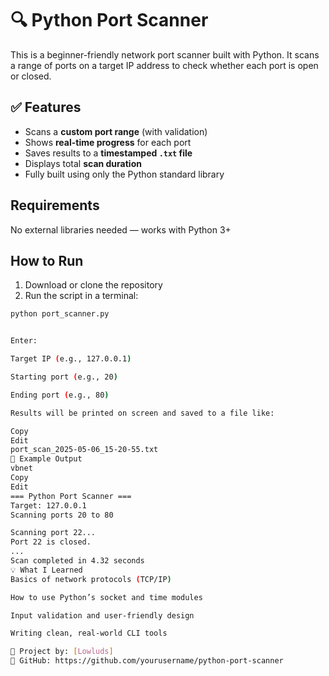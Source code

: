 # 🔍 Python Port Scanner

This is a beginner-friendly network port scanner built with Python. It scans a range of ports on a target IP address to check whether each port is open or closed.

## ✅ Features

- Scans a **custom port range** (with validation)
- Shows **real-time progress** for each port
- Saves results to a **timestamped `.txt` file**
- Displays total **scan duration**
- Fully built using only the Python standard library

## Requirements

No external libraries needed — works with Python 3+

## How to Run

1. Download or clone the repository
2. Run the script in a terminal:

```bash
python port_scanner.py


Enter:

Target IP (e.g., 127.0.0.1)

Starting port (e.g., 20)

Ending port (e.g., 80)

Results will be printed on screen and saved to a file like:

Copy
Edit
port_scan_2025-05-06_15-20-55.txt
📄 Example Output
vbnet
Copy
Edit
=== Python Port Scanner ===
Target: 127.0.0.1
Scanning ports 20 to 80

Scanning port 22...
Port 22 is closed.
...
Scan completed in 4.32 seconds
💡 What I Learned
Basics of network protocols (TCP/IP)

How to use Python’s socket and time modules

Input validation and user-friendly design

Writing clean, real-world CLI tools

📁 Project by: [Lowluds]
🔗 GitHub: https://github.com/yourusername/python-port-scanner